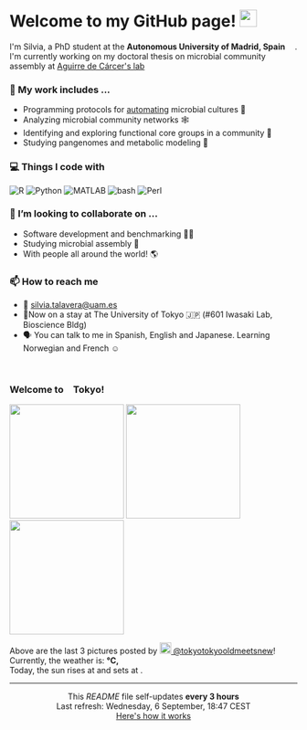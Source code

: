 <h1>Welcome to my GitHub page! <img src="https://emojis.slackmojis.com/emojis/images/1531849430/4246/blob-sunglasses.gif?1531849430" width="30"/></h1>

<p>I'm Silvia, a PhD student at the <b>Autonomous University of Madrid, Spain</b> <img src="https://img.icons8.com/color/48/000000/spain-circular.png" width="13"/>. I'm currently working on my doctoral thesis on microbial community assembly at <a href="https://www.me-genomics.com/">Aguirre de Cárcer's lab</a></p>

<h3>🔭 My work includes ...</h3>

- Programming protocols for <a href="https://github.com/Opentrons/opentrons">automating</a> microbial cultures 🌱
- Analyzing microbial community networks 🕸️
- Identifying and exploring functional core groups in a community 🔎
- Studying pangenomes and metabolic modeling 🧪

<h3>💻 Things I code with</h3>
<p>
<img alt="R" src="https://img.shields.io/badge/-R-006dc8?style=flat-square&logo=R&logoColor=white" />
<img alt="Python" src="https://img.shields.io/badge/-Python-e7c804?style=flat-square&logo=Python&logoColor=white" />
<img alt="MATLAB" src="https://img.shields.io/badge/-MATLAB-ea6e00?style=flat-square&logo=M&logoColor=white" />
<img alt="bash" src="https://img.shields.io/badge/-bash-1f2329?style=flat-square&logo=bash&logoColor=white" />
<img alt="Perl" src="https://img.shields.io/badge/-Perl-00bcde?style=flat-square&logo=Perl&logoColor=white" />
</p>

<h3>👯 I’m looking to collaborate on ...</h3>

- Software development and benchmarking 👩‍💻
- Studying microbial assembly 🦠
- With people all around the world! 🌎


<h3>📫 How to reach me</h3>

- 📧 silvia.talavera@uam.es
- 📍Now on a stay at The University of Tokyo 🇯🇵 (#601 Iwasaki Lab, Bioscience Bldg) 
- 🗣️ You can talk to me in Spanish, English and Japanese. Learning Norwegian and French ☺
<!-- - 📍Faculty of Science - Biology Building, C/ Darwin 2, 28049 Madrid-->️


<!--<h3> Welcome to <img src="https://img.icons8.com/color/48/000000/japan-circular.png" width="13"/>Madrid!</h3>-->
<h3> Welcome to <img src="https://img.icons8.com/color/48/000000/japan-circular.png" width="13"/>Tokyo!</h3>
<p><img width="200" src="https:&#x2F;&#x2F;cdn1.picuki.com&#x2F;hosted-by-instagram&#x2F;q&#x2F;0exhNuNYnjBcaS3SYdxKjf8AzPR0WgxSZ60STLepjSVmIR1vLHOapZA0mpCj4yRwKwVlASuRYzxn4YsoWF9VCD18OkDZQLGATDdc7a+aV+%7C%7CN0Dxh9pBplbw9L3cYZ3Ot8cElVgmYdSgIGaYDG7uo%7C%7CesJ+fnpcjcFoTqMNbRFkTdttdCwFahlza4lsfe4kx2xu5xncG114WNxahlw5OLUqQUCSKnjMcF6saR5UvoKmMZQpr6gmCG2GGM5b295BTGS9IjOkqg8iyDXdzQspjD3Fe8EIU8hjl246g8dgdgK3LO6J6I5+MYHve39R2pBWmhm+jVBocW+xzTvSUGI%7C%7CgVRwGKOlf7kNPEu+8WgGtKbccr+6wXaaOPtQJ4YeipYBt%7C%7CGB2zQcueQV+VYhZgaDeFa9Fid+DW6IaH17iI3CzAX1WCtL7ciENvb+6GnzWTZhmDWolRuxJo&#x3D;.jpeg" /> <img width="200" src="https:&#x2F;&#x2F;cdn1.picuki.com&#x2F;hosted-by-instagram&#x2F;q&#x2F;0exhNuNYnjBcaS3SYdxKjf8AzPR0WgxSZ60STLepjSVmIR1vLHOapZA0mpCj4yRwKwVlASuRYzxn4I0qWFtSAj18PU3YSraOSDlc762dXOnN1DRl9p9okLk1JXIfZHeq%7C%7C8MkVwmYdSgIGaYDG7uo%7C%7CesJ+fnpcjcFoTqMNbRFkTdttdCwFahlza4lsfe4kx2xu5xncG114WNxahlw5OLUqQUCSKnjMcF6saR5UvoKmMZQpr6gmCG2GGM5b295BTGS9IjOkqg8iyDXdzQspjD3Fe8EIU8hjl246jQdupYam6G0GNk9+MZ1tqzdR2RBWmhm+jVBocW+xzTvSUGI%7C%7CgVRwGKOlf7kNPEu+8WgGtKbdM3B+jPReeDOOfZVVikoBqzGeVzsIeGzU51wnKpGSvB60Vyx1g24bLPixRQ3CzAX1WCtKLBWYqTb+6GnzWTZhmDWolRuxJo&#x3D;.jpeg" /> <img width="200" src="https:&#x2F;&#x2F;cdn1.picuki.com&#x2F;hosted-by-instagram&#x2F;q&#x2F;0exhNuNYnjBcaS3SYdxKjf8AzPRyWgxSZ60STLepjSVmIR1vLHOapZA0mpCj4yRwKwVlASuRYzxn5IIrUVtSDz17OE3eQLKITjxR56mQXe6nvDFk9Z5klbYxLHcZYXSr%7C%7CsEvUmCpNWwSDv5PHL%7C%7Clo7gX5vrsaygEpjSbKrVCn29Tjse3TO9%7C%7C2pYf5%7C%7CHSv1izv9QpcmkazXgpdAd4+pvlpDk1VOCtIc17q7VySKNBjNUEuKK%7C%7C1Sa8H2QkaHp%7C%7CECKet8XCkONFui3rSzY57zz2F%7C%7Cp9EEIdvlqztEsI4twauZWgZcBGzt8A%7C%7CLX8f20WGWlvqklPv6XslHPaSkGI%7C%7CmIUwGPRn+T8J7gprsigdcy8U%7C%7C%7C%7Cl8yaNZKPGAJ9jS2ldE+%7C%7C0ZXqMOdOkJc9+tYRIBeFcjmihxjSfTaTSyzFmQjpP3mLfKrcgYq6+gpCq8UjDiznT+AVoxZjt.jpeg" /></p>
<p>Above are the last 3 pictures posted by <a href="https://www.instagram.com/tokyotokyooldmeetsnew/" target="_blank"><img src="https://upload.wikimedia.org/wikipedia/commons/thumb/e/e7/Instagram_logo_2016.svg/1024px-Instagram_logo_2016.svg.png" width="20"/> @tokyotokyooldmeetsnew</a>!<br/>Currently, the weather is: <b> °C, <i></i></b></br>Today, the sun rises at <b></b> and sets at <b></b>.</p>


------------
<p align="center">This <i>README</i> file self-updates <b> every 3 hours</b></br>Last refresh: Wednesday, 6 September, 18:47 CEST<br /><a href="https://medium.com/@th.guibert/how-to-create-a-self-updating-readme-md-for-your-github-profile-f8b05744ca91">Here's how it works</a></p>

